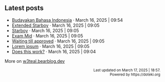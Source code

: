 ## Latest posts

<!-- blog start -->
- [Budayakan Bahasa Indonesia](https://w3teal.bearblog.dev/budayakan-bahasa-indonesia/) · March 16, 2025 | 09:54
- [Extended Starboy](https://w3teal.bearblog.dev/extended-starboy/) · March 16, 2025 | 09:05
- [Starboy](https://w3teal.bearblog.dev/starboy/) · March 16, 2025 | 09:05
- [Exam Mid](https://w3teal.bearblog.dev/exam-mid/) · March 16, 2025 | 09:05
- [Waiting till approved](https://w3teal.bearblog.dev/waiting-till-approved/) · March 16, 2025 | 09:05
- [Lorem ipsum](https://w3teal.bearblog.dev/lorem-ipsum/) · March 16, 2025 | 09:05
- [Does this work?](https://w3teal.bearblog.dev/test/) · March 16, 2025 | 09:04

More on [w3teal.bearblog.dev](https://w3teal.bearblog.dev/posts/)
<!-- blog end -->

<p align="right">
<sub>Last updated on <!-- last_updated start -->March 17, 2025 | 18:57.<!-- last_updated end --></sub> <br>
<sub>Powered by https://doteki.org</sub>
</p>

<!-- Powered by https://doteki.org -->
